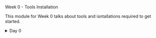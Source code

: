 
 Week 0 - Tools Installation

This module for Week 0 talks about tools and isntallations required to get started.

<details>
   <Summary> Day 0 </summary>
  - All the instructions for installation of required tools can be found here:
    - **SYSTEM CHECK**
      - 6GB RAM, 50 GB HDD
      - Ubuntu 20.04+
      - 4vCPU
      
    - **TOOL CHECK**
      - **Yosys**
        - $ sudo apt-get update
        - $ git clone https://github.com/YosysHQ/yosys.git
        - $ cd yosys
        - $ sudo apt install make (If make is not installed please install it) 
        - $ sudo apt-get install build-essential clang bison flex \
              libreadline-dev gawk tcl-dev libffi-dev git \
              graphviz xdot pkg-config python3 libboost-system-dev \
              libboost-python-dev libboost-filesystem-dev zlib1g-dev
        - $ make config-gcc
        - $ make 
        - $ sudo make install
        - ![Alt Text](images/yosys.jpg) 
      - **Iverilog** - Steps to install iverilog
        - sudo apt-get update
        - sudo apt-get install iverilog
        - ![Alt Text](images/iverilog.jpg)
      - **GTKWAVE** - Steps to install gtkwave
        - sudo apt-get update
        - sudo apt install gtkwave
        - ![Alt Text](images/gtkwave.jpg)
  
      - **ngspice** - After downloading the tarball from https://sourceforge.net/projects/ngspice/files/ to a local directory, unpack it using:
        - $ tar -zxvf ngspice-37.tar.gz
        - $ cd ngspice-37
        - $ mkdir release
        - $ cd release
        - $ ../configure  --with-x --with-readline=yes --disable-debug
        - $ make
        - $ sudo make install
      - **magic**
        - $ sudo apt-get install m4
        - $ sudo apt-get install tcsh
        - $ sudo apt-get install csh
        - $ sudo apt-get install libx11-dev
        - $ sudo apt-get install tcl-dev tk-dev
        - $ sudo apt-get install libcairo2-dev
        - $ sudo apt-get install mesa-common-dev libglu1-mesa-dev
        - $ sudo apt-get install libncurses-dev
        - git clone https://github.com/RTimothyEdwards/magic
        - cd magic
        - ./configure
        - make
        - make install

</details>
